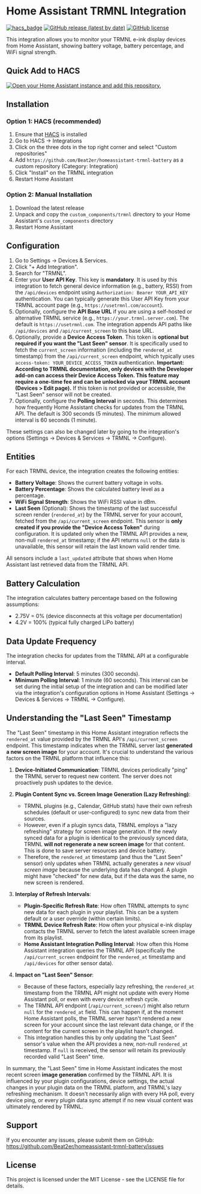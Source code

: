 # Home Assistant TRMNL Integration

[![hacs_badge](https://img.shields.io/badge/HACS-Custom-orange.svg)](https://github.com/custom-components/hacs)
[![GitHub release (latest by date)](https://img.shields.io/github/v/release/Beat2er/homeassistant-trmnl-battery)](https://github.com/Beat2er/homeassistant-trmnl-battery/releases)
[![GitHub license](https://img.shields.io/github/license/Beat2er/homeassistant-trmnl-battery)](https://github.com/Beat2er/homeassistant-trmnl-battery/blob/main/LICENSE)

This integration allows you to monitor your TRMNL e-ink display devices from Home Assistant, showing battery voltage, battery percentage, and WiFi signal strength.

## Quick Add to HACS

[![Open your Home Assistant instance and add this repository.](https://my.home-assistant.io/badges/hacs_repository.svg)](https://my.home-assistant.io/redirect/hacs_repository/?owner=Beat2er&repository=homeassistant-trmnl-battery&category=integration)

## Installation

### Option 1: HACS (recommended)

1. Ensure that [HACS](https://hacs.xyz/) is installed
2. Go to HACS -> Integrations
3. Click on the three dots in the top right corner and select "Custom repositories"
4. Add `https://github.com/Beat2er/homeassistant-trmnl-battery` as a custom repository (Category: Integration)
5. Click "Install" on the TRMNL integration
6. Restart Home Assistant

### Option 2: Manual Installation

1. Download the latest release
2. Unpack and copy the `custom_components/trmnl` directory to your Home Assistant's `custom_components` directory
3. Restart Home Assistant

## Configuration

1. Go to Settings -> Devices & Services.
2. Click "+ Add Integration".
3. Search for "TRMNL".
4. Enter your **User API Key**. This key is **mandatory**. It is used by this integration to fetch general device information (e.g., battery, RSSI) from the `/api/devices` endpoint using `Authorization: Bearer YOUR_API_KEY` authentication. You can typically generate this User API Key from your TRMNL account page (e.g., `https://usetrmnl.com/account`).
5. Optionally, configure the **API Base URL** if you are using a self-hosted or alternative TRMNL service (e.g., `https://your.trmnl.server.com`). The default is `https://usetrmnl.com`. The integration appends API paths like `/api/devices` and `/api/current_screen` to this base URL.
6. Optionally, provide a **Device Access Token**. This token is **optional but required if you want the "Last Seen" sensor**. It is specifically used to fetch the `current_screen` information (including the `rendered_at` timestamp) from the `/api/current_screen` endpoint, which typically uses `access-token: YOUR_DEVICE_ACCESS_TOKEN` authentication. **Important: According to TRMNL documentation, only devices with the Developer add-on can access their Device Access Token. This feature may require a one-time fee and can be unlocked via your TRMNL account (Devices > Edit page).** If this token is not provided or accessible, the "Last Seen" sensor will not be created.
7. Optionally, configure the **Polling Interval** in seconds. This determines how frequently Home Assistant checks for updates from the TRMNL API. The default is 300 seconds (5 minutes). The minimum allowed interval is 60 seconds (1 minute).

These settings can also be changed later by going to the integration's options (Settings -> Devices & Services -> TRMNL -> Configure).

## Entities

For each TRMNL device, the integration creates the following entities:

- **Battery Voltage**: Shows the current battery voltage in volts.
- **Battery Percentage**: Shows the calculated battery level as a percentage.
- **WiFi Signal Strength**: Shows the WiFi RSSI value in dBm.
- **Last Seen** (Optional): Shows the timestamp of the last successful screen render (`rendered_at`) by the TRMNL server for your account, fetched from the `/api/current_screen` endpoint. This sensor is **only created if you provide the "Device Access Token"** during configuration. It is updated only when the TRMNL API provides a new, non-null `rendered_at` timestamp; if the API returns `null` or the data is unavailable, this sensor will retain the last known valid render time.

All sensors include a `last_updated` attribute that shows when Home Assistant last retrieved data from the TRMNL API.

## Battery Calculation

The integration calculates battery percentage based on the following assumptions:

- 2.75V = 0% (device disconnects at this voltage per documentation)
- 4.2V = 100% (typical fully charged LiPo battery)

## Data Update Frequency

The integration checks for updates from the TRMNL API at a configurable interval.
- **Default Polling Interval**: 5 minutes (300 seconds).
- **Minimum Polling Interval**: 1 minute (60 seconds).
This interval can be set during the initial setup of the integration and can be modified later via the integration's configuration options in Home Assistant (Settings -> Devices & Services -> TRMNL -> Configure).

## Understanding the "Last Seen" Timestamp

The "Last Seen" timestamp in this Home Assistant integration reflects the `rendered_at` value provided by the TRMNL API's `/api/current_screen` endpoint. This timestamp indicates when the TRMNL server last **generated a new screen image** for your account. It's crucial to understand the various factors on the TRMNL platform that influence this:

1.  **Device-Initiated Communication**: TRMNL devices periodically "ping" the TRMNL server to request new content. The server does not proactively push updates to the device.

2.  **Plugin Content Sync vs. Screen Image Generation (Lazy Refreshing)**:
    *   TRMNL plugins (e.g., Calendar, GitHub stats) have their own refresh schedules (default or user-configured) to sync new data from their sources.
    *   However, even if a plugin syncs data, TRMNL employs a "lazy refreshing" strategy for screen image generation. If the newly synced data for a plugin is identical to the previously synced data, TRMNL **will not regenerate a new screen image** for that content. This is done to save server resources and device battery.
    *   Therefore, the `rendered_at` timestamp (and thus the "Last Seen" sensor) only updates when TRMNL actually generates a *new visual screen image* because the underlying data has changed. A plugin might have "checked" for new data, but if the data was the same, no new screen is rendered.

3.  **Interplay of Refresh Intervals**:
    *   **Plugin-Specific Refresh Rate**: How often TRMNL attempts to sync new data for each plugin in your playlist. This can be a system default or a user override (within certain limits).
    *   **TRMNL Device Refresh Rate**: How often your physical e-ink display contacts the TRMNL server to fetch the latest available screen image from its playlist.
    *   **Home Assistant Integration Polling Interval**: How often this Home Assistant integration queries the TRMNL API (specifically the `/api/current_screen` endpoint for the `rendered_at` timestamp and `/api/devices` for other sensor data).

4.  **Impact on "Last Seen" Sensor**:
    *   Because of these factors, especially lazy refreshing, the `rendered_at` timestamp from the TRMNL API might not update with every Home Assistant poll, or even with every device refresh cycle.
    *   The TRMNL API endpoint (`/api/current_screen/`) might also return `null` for the `rendered_at` field. This can happen if, at the moment Home Assistant polls, the TRMNL server hasn't rendered a new screen for your account since the last relevant data change, or if the content for the current screen in the playlist hasn't changed.
    *   This integration handles this by only updating the "Last Seen" sensor's value when the API provides a new, non-null `rendered_at` timestamp. If `null` is received, the sensor will retain its previously recorded valid "Last Seen" time.

In summary, the "Last Seen" time in Home Assistant indicates the most recent screen **image generation** confirmed by the TRMNL API. It is influenced by your plugin configurations, device settings, the actual changes in your plugin data on the TRMNL platform, and TRMNL's lazy refreshing mechanism. It doesn't necessarily align with every HA poll, every device ping, or every plugin data sync attempt if no new visual content was ultimately rendered by TRMNL.

## Support

If you encounter any issues, please submit them on GitHub: https://github.com/Beat2er/homeassistant-trmnl-battery/issues

## License

This project is licensed under the MIT License - see the LICENSE file for details.
